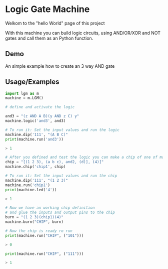 # Logic Gate Machine
Welkom to the "hello World" page of this project

With this machine you can build logic circuits, using AND/OR/XOR and NOT gates and call them as an Python function.


## Demo

An simple example how to create an 3 way AND gate


## Usage/Examples

```python
import lgm as m
machine = m.LGM()

# define and activate the logic

and3 = "(z AND A B)(y AND z C) y"
machine.logic('and3', and3)

# To run it: Set the input values and run the logic
machine.dip('111', "(A B C)"
print(machine.run('and3'))

> 1

# After you defined and test the logic you can make a chip of one of more logic componentens
chip = "[(1 2 3), (a b c), and2, (d)], (4)]"
machine.chip('chip1', chip)

# To run it: Set the input values and run the chip
machine.dip('111', "(1 2 3)"
machine.run('chip1')
print(machine.led('4'))

> 1

# Now we have an working chip definition
# and glue the inputs and output pins to the chip
burn = "(1 2 3)(chip1)(4)"
machine.burn("CHIP", burn)

# Now the chip is ready ro run
print(machine.run("CHIP", ("101")))

> 0

print(machine.run("CHIP", ("111")))

> 1

```
